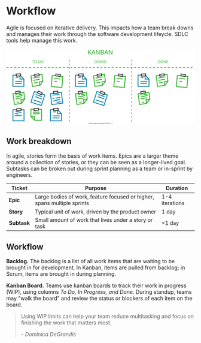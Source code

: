 # Workflow
Agile is focused on iterative delivery. This impacts how a team break downs and manages their work through the software development lifeycle. SDLC tools help manage this work.

![A kanban board with columns for to do, doing, and done](img3/agile-kanban.svg)

## Work breakdown
In agile, stories form the basis of work items. Epics are a larger theme around a collection of stories, or they can be seen as a longer-lived goal. Subtasks can be broken out during sprint planning as a team or in-sprint by engineers.

| Ticket | Purpose | Duration |
| --- | --- | --- |
| **Epic** | Large bodies of work, feature focused or higher, spans multiple sprints | 1-4 iterations |
| **Story** | Typical unit of work, driven by the product owner | 1 day |
| **Subtask** | Small amount of work that lives under a story or task | <1 day |

## Workflow
**Backlog.** The backlog is a list of all work items that are waiting to be brought in for development. In Kanban, items are pulled from backlog; in Scrum, items are brought in during planning.

**Kanban Board.** Teams use kanban boards to track their work in progress (WIP), using columns *To Do, In Progress, and Done*. During standup, teams may "walk the board" and review the status or blockers of each item on the board.

> Using WIP limits can help your team reduce multitasking and focus on finishing the work that matters most.
>
> _- Dominica DeGrandis_
